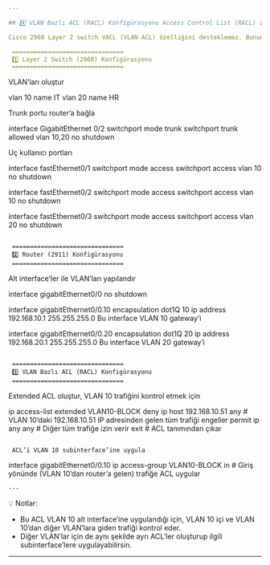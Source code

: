 ```yaml
---

## 4️⃣ VLAN Bazlı ACL (RACL) Konfigürasyonu Access Control List (RACL) ile Filtreleme

Cisco 2960 Layer 2 switch VACL (VLAN ACL) özelliğini desteklemez. Bunun yerine PACL (Port ACL) kullanılabilir. Yani filtrelemeyi VLAN bazlı değil, port bazlı yapabilirsin.

 ===============================
 1️⃣ Layer 2 Switch (2960) Konfigürasyonu
 ===============================

```

 VLAN’ları oluştur

vlan 10
 name IT
vlan 20
 name HR

 Trunk portu router’a bağla

interface GigabitEthernet 0/2
 switchport mode trunk
 switchport trunk allowed vlan 10,20
 no shutdown

 Uç kullanıcı portları

interface fastEthernet0/1
 switchport mode access
 switchport access vlan 10
 no shutdown

interface fastEthernet0/2
 switchport mode access
 switchport access vlan 10
 no shutdown

interface fastEthernet0/3
 switchport mode access
 switchport access vlan 20
 no shutdown
```

 ===============================
 2️⃣ Router (2911) Konfigürasyonu
 ===============================

```

 Alt interface’ler ile VLAN’ları yapılandır

interface gigabitEthernet0/0
 no shutdown

interface gigabitEthernet0/0.10
 encapsulation dot1Q 10
 ip address 192.168.10.1 255.255.255.0
 Bu interface VLAN 10 gateway’i

interface gigabitEthernet0/0.20
 encapsulation dot1Q 20
 ip address 192.168.20.1 255.255.255.0
 Bu interface VLAN 20 gateway’i
```

 ===============================
 3️⃣ VLAN Bazlı ACL (RACL) Konfigürasyonu
 ===============================

```

 Extended ACL oluştur, VLAN 10 trafiğini kontrol etmek için

ip access-list extended VLAN10-BLOCK
 deny ip host 192.168.10.51 any   # VLAN 10’daki 192.168.10.51 IP adresinden gelen tüm trafiği engeller
 permit ip any any                  # Diğer tüm trafiğe izin verir
 exit                               # ACL tanımından çıkar
```

 ACL’i VLAN 10 subinterface’ine uygula

```
interface gigabitEthernet0/0.10
 ip access-group VLAN10-BLOCK in    # Giriş yönünde (VLAN 10’dan router’a gelen) trafiğe ACL uygular

```
---
```


💡 Notlar:

- Bu ACL VLAN 10 alt interface’ine uygulandığı için, VLAN 10 içi ve VLAN 10’dan diğer VLAN’lara giden trafiği kontrol eder.
- Diğer VLAN’lar için de aynı şekilde ayrı ACL’ler oluşturup ilgili subinterface’lere uygulayabilirsin.

---